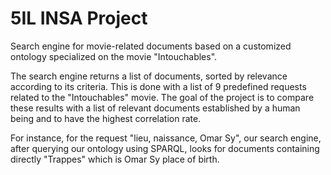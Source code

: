 5IL INSA Project
================

Search engine for movie-related documents based on a customized ontology specialized on the movie "Intouchables". 

The search engine returns a list of documents, sorted by relevance according to its criteria. This is done with a list of 9 predefined requests related to the "Intouchables" movie. The goal of the project is to compare these results with a list of relevant documents established by a human being and to have the highest correlation rate.

For instance, for the request "lieu, naissance, Omar Sy", our search engine, after querying our ontology using SPARQL, looks for documents containing directly "Trappes" which is Omar Sy place of birth.

